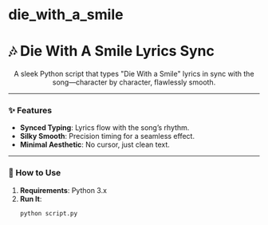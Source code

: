# die_with_a_smile
<p align="center">
  <h1>🎶 Die With A Smile Lyrics Sync</h1>
</p>

<p align="center">
  A sleek Python script that types "Die With a Smile" lyrics in sync with the song—character by character, flawlessly smooth.
</p>

---

### ✨ Features
- **Synced Typing**: Lyrics flow with the song’s rhythm.  
- **Silky Smooth**: Precision timing for a seamless effect.  
- **Minimal Aesthetic**: No cursor, just clean text.  

---

### 🚀 How to Use
1. **Requirements**: Python 3.x  
2. **Run It**:  
   ```bash
   python script.py
